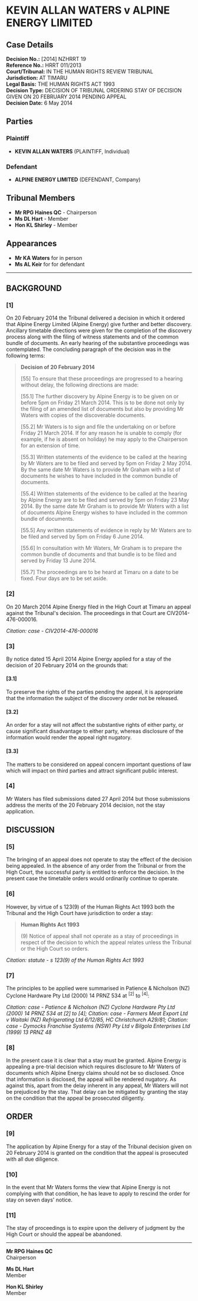 # KEVIN ALLAN WATERS v ALPINE ENERGY LIMITED

## Case Details

**Decision No.:** [2014] NZHRRT 19  
**Reference No.:** HRRT 011/2013  
**Court/Tribunal:** IN THE HUMAN RIGHTS REVIEW TRIBUNAL  
**Jurisdiction:** AT TIMARU  
**Legal Basis:** THE HUMAN RIGHTS ACT 1993  
**Decision Type:** DECISION OF TRIBUNAL ORDERING STAY OF DECISION GIVEN ON 20 FEBRUARY 2014 PENDING APPEAL  
**Decision Date:** 6 May 2014  

## Parties

### Plaintiff
- **KEVIN ALLAN WATERS** (PLAINTIFF, Individual)

### Defendant
- **ALPINE ENERGY LIMITED** (DEFENDANT, Company)

## Tribunal Members
- **Mr RPG Haines QC** - Chairperson
- **Ms DL Hart** - Member
- **Hon KL Shirley** - Member

## Appearances
- **Mr KA Waters** for in person
- **Ms AL Keir** for for defendant

---

## BACKGROUND

### [1]
On 20 February 2014 the Tribunal delivered a decision in which it ordered that Alpine Energy Limited (Alpine Energy) give further and better discovery. Ancillary timetable directions were given for the completion of the discovery process along with the filing of witness statements and of the common bundle of documents. An early hearing of the substantive proceedings was contemplated. The concluding paragraph of the decision was in the following terms:

> **Decision of 20 February 2014**
>
> [55] To ensure that these proceedings are progressed to a hearing without delay, the following directions are made:
>
> [55.1] The further discovery by Alpine Energy is to be given on or before 5pm on Friday 21 March 2014. This is to be done not only by the filing of an amended list of documents but also by providing Mr Waters with copies of the discoverable documents.
>
> [55.2] Mr Waters is to sign and file the undertaking on or before Friday 21 March 2014. If for any reason he is unable to comply (for example, if he is absent on holiday) he may apply to the Chairperson for an extension of time.
>
> [55.3] Written statements of the evidence to be called at the hearing by Mr Waters are to be filed and served by 5pm on Friday 2 May 2014. By the same date Mr Waters is to provide Mr Graham with a list of documents he wishes to have included in the common bundle of documents.
>
> [55.4] Written statements of the evidence to be called at the hearing by Alpine Energy are to be filed and served by 5pm on Friday 23 May 2014. By the same date Mr Graham is to provide Mr Waters with a list of documents Alpine Energy wishes to have included in the common bundle of documents.
>
> [55.5] Any written statements of evidence in reply by Mr Waters are to be filed and served by 5pm on Friday 6 June 2014.
>
> [55.6] In consultation with Mr Waters, Mr Graham is to prepare the common bundle of documents and that bundle is to be filed and served by Friday 13 June 2014.
>
> [55.7] The proceedings are to be heard at Timaru on a date to be fixed. Four days are to be set aside.
>

### [2]
On 20 March 2014 Alpine Energy filed in the High Court at Timaru an appeal against the Tribunal's decision. The proceedings in that Court are CIV2014-476-000016.

*Citation: case - CIV2014-476-000016*

### [3]
By notice dated 15 April 2014 Alpine Energy applied for a stay of the decision of 20 February 2014 on the grounds that:

#### [3.1]
To preserve the rights of the parties pending the appeal, it is appropriate that the information the subject of the discovery order not be released.

#### [3.2]
An order for a stay will not affect the substantive rights of either party, or cause significant disadvantage to either party, whereas disclosure of the information would render the appeal right nugatory.

#### [3.3]
The matters to be considered on appeal concern important questions of law which will impact on third parties and attract significant public interest.

### [4]
Mr Waters has filed submissions dated 27 April 2014 but those submissions address the merits of the 20 February 2014 decision, not the stay application.

## DISCUSSION

### [5]
The bringing of an appeal does not operate to stay the effect of the decision being appealed. In the absence of any order from the Tribunal or from the High Court, the successful party is entitled to enforce the decision. In the present case the timetable orders would ordinarily continue to operate.

### [6]
However, by virtue of s 123(9) of the Human Rights Act 1993 both the Tribunal and the High Court have jurisdiction to order a stay:

> **Human Rights Act 1993**
>
> (9) Notice of appeal shall not operate as a stay of proceedings in respect of the decision to which the appeal relates unless the Tribunal or the High Court so orders.

*Citation: statute - s 123(9) of the Human Rights Act 1993*

### [7]
The principles to be applied were summarised in Patience & Nicholson (NZ) Cyclone Hardware Pty Ltd (2000) 14 PRNZ 534 at <sup>[2]</sup> to <sup>[4]</sup>:

*Citation: case - Patience & Nicholson (NZ) Cyclone Hardware Pty Ltd (2000) 14 PRNZ 534 at [2] to [4]; Citation: case - Farmers Meat Export Ltd v Waitaki (NZ) Refrigerating Ltd 6/12/85, HC Christchurch A29/81; Citation: case - Dymocks Franchise Systems (NSW) Pty Ltd v Bilgola Enterprises Ltd (1999) 13 PRNZ 48*

### [8]
In the present case it is clear that a stay must be granted. Alpine Energy is appealing a pre-trial decision which requires disclosure to Mr Waters of documents which Alpine Energy claims should not be so disclosed. Once that information is disclosed, the appeal will be rendered nugatory. As against this, apart from the delay inherent in any appeal, Mr Waters will not be prejudiced by the stay. That delay can be mitigated by granting the stay on the condition that the appeal be prosecuted diligently.

## ORDER

### [9]
The application by Alpine Energy for a stay of the Tribunal decision given on 20 February 2014 is granted on the condition that the appeal is prosecuted with all due diligence.

### [10]
In the event that Mr Waters forms the view that Alpine Energy is not complying with that condition, he has leave to apply to rescind the order for stay on seven days' notice.

### [11]
The stay of proceedings is to expire upon the delivery of judgment by the High Court or should the appeal be abandoned.

---

**Mr RPG Haines QC**  
Chairperson

**Ms DL Hart**  
Member

**Hon KL Shirley**  
Member

